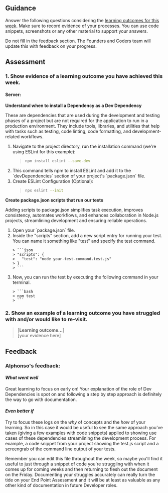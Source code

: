 ## Guidance
Answer the following questions considering the [learning outcomes for this week](https://learn.foundersandcoders.com/course/syllabus/developer/server/learning-outcomes/).
Make sure to record evidence of your processes. You can use code snippets, screenshots or any other material to support your answers.

Do not fill in the feedback section. The Founders and Coders team will update this with feedback on your progress.

## Assessment
### 1. Show evidence of a learning outcome you have achieved this week.
#### Server:
**Understand when to install a Dependency as a Dev Dependency**

These are dependencies that are used during the development and testing phases of a project but are not required for the application to run in a production environment. They include tools, libraries, and utilities that help with tasks such as testing, code linting, code formatting, and development-related workflows.

<ol>
  <li>Navigate to the project directory, run the installation command (we're using ESLint for this example):

  > ```bash
  > npm install eslint --save-dev
  > ```
  </li>
  
  <li>This command tells npm to install ESLint and add it to the `devDependencies` section of your project's `package.json` file.</li>
  
  <li>Create ESLint Configuration (Optional):

  > ```bash
  > npx eslint --init
  > ```
  </li>
</ol>

**Create package.json scripts that run our tests**

Adding scripts to package.json simplifies task execution, improves consistency, automates workflows, and enhances collaboration in Node.js projects, streamlining development and ensuring reliable operations.

<ol>
  <li>Open your `package.json` file.</li>
  <li>Inside the "scripts" section, add a new script entry for running your test. You can name it something like "test" and specify the test command.
    
    > ```json
    > "scripts": {
    >   "test": "node your-test-command.test.js"
    > }
    > ```

  </li>
  <li>Now, you can run the test by executing the following command in your terminal.

    > ```bash
    > npm test
    > ```

  </li>
</ol>


 ### 2. Show an example of a learning outcome you have struggled with and/or would like to re-visit.
> [**Learning outcome...**]  
> [your evidence here]

## Feedback
### Alphonso's feedback: 
#### *What went well*
Great learning to focus on early on! Your explanation of the role of Dev Dependencies is spot on and following a step by step approach is definitely the way to go with documentation.

#### *Even better if*
Try to focus these logs on the *why* of concepts and the *how* of your learning. So in this case it would be useful to see the same approach you've taken (giving a few examples with code snippets) applied to showing use cases of these dependencies streamlining the development process. For example, a code snippet from your project showing the test.js script and a screengrab of the command line output of your tests.

Remember you can edit this file throughout the week, so maybe you'll find it useful to just through a snippet of code you're struggling with when it comes up for coming weeks and then returning to flesh out the document on the Friday. Documenting your struggles accurately can really turn the tide on your End Point Assessment and it will be at least as valuable as any other kind of documentation in future Developer roles.
